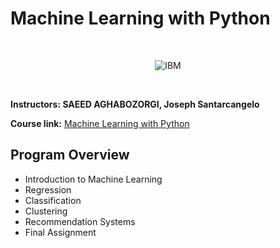 # Machine Learning with Python
<br>

<p align="center">
	<img src="https://raw.githubusercontent.com/Thomas-George-T/IBM-Data-Science-Professional-Certification/master/ibm.svg" title="IBM" alt="IBM" />
</p>

<br>

**Instructors: SAEED AGHABOZORGI, Joseph Santarcangelo**

**Course link:** [Machine Learning with Python](https://www.coursera.org/learn/machine-learning-with-python/)

## Program Overview
- Introduction to Machine Learning
- Regression
- Classification
- Clustering
- Recommendation Systems
- Final Assignment
